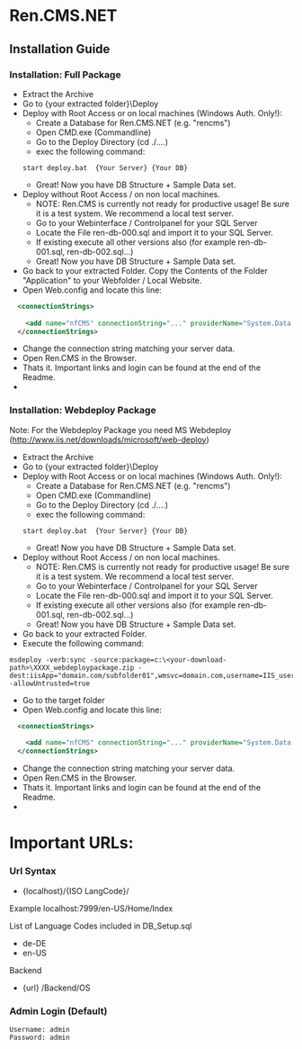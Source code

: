Ren.CMS.NET
===========
## Installation Guide 
### Installation: Full Package
* Extract the Archive
* Go to {your extracted folder}\Deploy
* Deploy with Root Access or on local machines (Windows Auth. Only!):
  * Create a Database for Ren.CMS.NET (e.g. "rencms")
  * Open CMD.exe (Commandline)
  * Go to the Deploy Directory (cd ./....)
  * exec the following command: 
  ```  
  start deploy.bat  {Your Server} {Your DB}
  ```
  * Great! Now you have DB Structure + Sample Data set.
* Deploy without Root Access / on non local machines.
  * NOTE: Ren.CMS is currently not ready for productive usage! Be sure it is a test system. We recommend a local test server.
  * Go to your Webinterface / Controlpanel for your SQL Server
  * Locate the File ren-db-000.sql and import it to your SQL Server.
  * If existing execute all other versions also (for example ren-db-001.sql, ren-db-002.sql...)
  * Great! Now you have DB Structure + Sample Data set.
* Go back to your extracted Folder. Copy the Contents of the Folder "Application" to your Webfolder  / Local Website.
* Open Web.config and locate this line:
``` XML
  <connectionStrings>
 
    <add name="nfCMS" connectionString="..." providerName="System.Data.SqlClient" />
  </connectionStrings>
```
* Change the connection string matching your server data.
* Open Ren.CMS in the Browser. 
* Thats it. Important links and login can be found at the end of the Readme.
*

### Installation: Webdeploy Package
Note: For the Webdeploy Package you need MS Webdeploy (http://www.iis.net/downloads/microsoft/web-deploy)
* Extract the Archive
* Go to {your extracted folder}\Deploy
* Deploy with Root Access or on local machines (Windows Auth. Only!):
  * Create a Database for Ren.CMS.NET (e.g. "rencms")
  * Open CMD.exe (Commandline)
  * Go to the Deploy Directory (cd ./....)
  * exec the following command: 
  ```  
  start deploy.bat  {Your Server} {Your DB}
  ```
  * Great! Now you have DB Structure + Sample Data set.
* Deploy without Root Access / on non local machines.
  * NOTE: Ren.CMS is currently not ready for productive usage! Be sure it is a test system. We recommend a local test server.
  * Go to your Webinterface / Controlpanel for your SQL Server
  * Locate the File ren-db-000.sql and import it to your SQL Server.
  * If existing execute all other versions also (for example ren-db-001.sql, ren-db-002.sql...)
  * Great! Now you have DB Structure + Sample Data set.
* Go back to your extracted Folder.
* Execute the following command:
```
msdeploy -verb:sync -source:package=c:\<your-download-path>\XXXX_webdeploypackage.zip -dest:iisApp="domain.com/subfolder01",wmsvc=domain.com,username=IIS_username,password=IIS_password,skipAppCreation=false -allowUntrusted=true
```
* Go to the target folder
* Open Web.config and locate this line:
``` XML
  <connectionStrings>
 
    <add name="nfCMS" connectionString="..." providerName="System.Data.SqlClient" />
  </connectionStrings>
```
* Change the connection string matching your server data.
* Open Ren.CMS in the Browser. 
* Thats it. Important links and login can be found at the end of the Readme.
*

  
 
 
Important URLs:
===============

### Url Syntax
* {localhost}/{ISO LangCode}/
 
 Example
 localhost:7999/en-US/Home/Index
 
 List of Language Codes included in DB_Setup.sql
 * de-DE
 * en-US

 Backend
 * {url} /Backend/OS

### Admin Login (Default)
```
Username: admin
Password: admin
```
  
